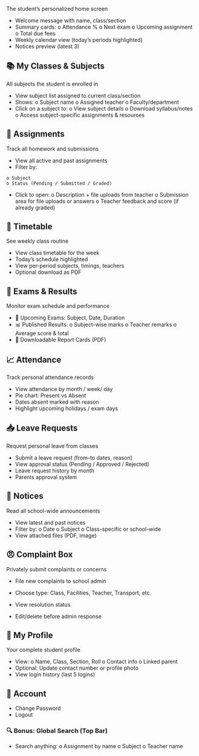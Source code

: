 

The student’s personalized home screen

- Welcome message with name, class/section
- Summary cards:
    o Attendance %
    o Next exam
    o Upcoming assignment
    o Total due fees
- Weekly calendar view (today’s periods highlighted)
- Notices preview (latest 3)

## 📚 My Classes & Subjects

All subjects the student is enrolled in

- View subject list assigned to current class/section
- Shows:
    o Subject name
    o Assigned teacher
    o Faculty/department
- Click on a subject to:
    o View subject details
    o Download syllabus/notes
    o Access subject-specific assignments & resources

## 📝 Assignments

Track all homework and submissions

- View all active and past assignments
- Filter by:


```
o Subject
o Status (Pending / Submitted / Graded)
```
- Click to open:
    o Description + file uploads from teacher
    o Submission area for file uploads or answers
    o Teacher feedback and score (if already graded)

## 📅 Timetable

See weekly class routine

- View class timetable for the week
- Today’s schedule highlighted
- View per-period subjects, timings, teachers
- Optional download as PDF

## 🧾 Exams & Results

Monitor exam schedule and performance

- 📅 Upcoming Exams: Subject, Date, Duration
- 📊 Published Results:
    o Subject-wise marks
    o Teacher remarks
    o Average score & total
- 📝 Downloadable Report Cards (PDF)

## 📈 Attendance

Track personal attendance records

- View attendance by month / week/ day
- Pie chart: Present vs Absent
- Dates absent marked with reason
- Highlight upcoming holidays / exam days


## 📥 Leave Requests

Request personal leave from classes

- Submit a leave request (from–to dates, reason)
- View approval status (Pending / Approved / Rejected)
- Leave request history by month
- Parents approval system

## 💬 Notices

Read all school-wide announcements

- View latest and past notices
- Filter by:
    o Date
    o Subject
    o Class-specific or school-wide
- View attached files (PDF, image)

## 😠 Complaint Box

Privately submit complaints or concerns

- File new complaints to school admin
- Choose type: Class, Facilities, Teacher, Transport, etc.


- View resolution status
- Edit/delete before admin response

## 👤 My Profile

Your complete student profile

- View:
    o Name, Class, Section, Roll
    o Contact info
    o Linked parent
- Optional: Update contact number or profile photo
- View login history (last 5 logins)

## 🔐 Account

- Change Password
- Logout

### 🔍 Bonus: Global Search (Top Bar)

- Search anything:
    o Assignment by name
    o Subject
    o Teacher name



